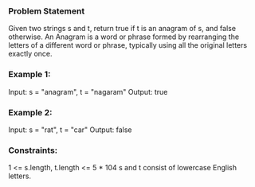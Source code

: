 ### Problem Statement
Given two strings s and t, return true if t is an anagram of s, and false otherwise.
An Anagram is a word or phrase formed by rearranging the letters of a different word or phrase, typically using all the original letters exactly once.

### Example 1:
Input: s = "anagram", t = "nagaram"
Output: true

### Example 2:
Input: s = "rat", t = "car"
Output: false

### Constraints:
1 <= s.length, t.length <= 5 * 104
s and t consist of lowercase English letters.